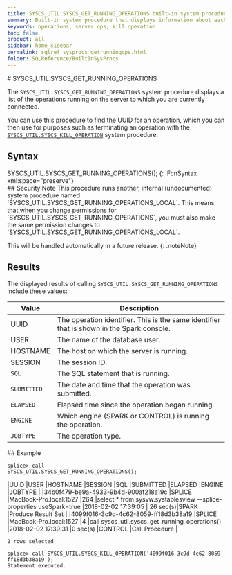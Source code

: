 ```yaml
---
title: SYSCS_UTIL.SYSCS_GET_RUNNING_OPERATIONS built-in system procedure
summary: Built-in system procedure that displays information about each Splice Machine operations running on a server.
keywords: operations, server ops, kill operation
toc: false
product: all
sidebar: home_sidebar
permalink: sqlref_sysprocs_getrunningops.html
folder: SQLReference/BuiltInSysProcs
---
```

<section>
<div class="TopicContent" data-swiftype-index="true" markdown="1">
# SYSCS_UTIL.SYSCS_GET_RUNNING_OPERATIONS

The `SYSCS_UTIL.SYSCS_GET_RUNNING_OPERATIONS` system procedure displays
a list of the operations running on the server to which you are
currently connected.

You can use this procedure to find the UUID for an operation, which you
can then use for purposes such as terminating an operation with the
[`SYSCS_UTIL.SYSCS_KILL_OPERATION`](sqlref_sysprocs_killoperation.html)
system procedure.

## Syntax

<div class="fcnWrapperWide" markdown="1">
    SYSCS_UTIL.SYSCS_GET_RUNNING_OPERATIONS();
{: .FcnSyntax xml:space="preserve"}

</div>
## Security Note
This procedure runs another, internal (undocumented) system procedure named `SYSCS_UTIL.SYSCS_GET_RUNNING_OPERATIONS_LOCAL`. This means that when you change permissions for `SYSCS_UTIL.SYSCS_GET_RUNNING_OPERATIONS`, you must also make the same permission changes to `SYSCS_UTIL.SYSCS_GET_RUNNING_OPERATIONS_LOCAL`.

This will be handled automatically in a future release.
{: .noteNote}

## Results

The displayed results of calling
`SYSCS_UTIL.SYSCS_GET_RUNNING_OPERATIONS` include these values:

<table summary=" summary=&quot;Columns in Get_Active_Servers results display&quot;">
                <col />
                <col />
                <thead>
                    <tr>
                        <th>Value</th>
                        <th>Description</th>
                    </tr>
                </thead>
                <tbody>
                    <tr>
                        <td class="CodeFont">UUID
                    </td>
                        <td>The operation identifier. This is the same identifier that is shown in the Spark console.</td>
                    </tr>
                    <tr>
                        <td class="CodeFont">USER
                    </td>
                        <td>The name of the database user.</td>
                    </tr>
                    <tr>
                        <td class="CodeFont">HOSTNAME
                    </td>
                        <td>The host on which the server is running.</td>
                    </tr>
                    <tr>
                        <td class="CodeFont">SESSION
                    </td>
                        <td>The session ID.</td>
                    </tr>
                    <tr>
                        <td><code>SQL</code></td>
                        <td>The SQL statement that is running.</td>
                    </tr>
                    <tr>
                        <td><code>SUBMITTED</code></td>
                        <td>The date and time that the operation was submitted.</td>
                    </tr>
                    <tr>
                        <td><code>ELAPSED</code></td>
                        <td>Elapsed time since the operation began running.</td>
                    </tr>
                    <tr>
                        <td><code>ENGINE</code></td>
                        <td>Which engine (SPARK or CONTROL) is running the operation.</td>
                    </tr>
                    <tr>
                        <td><code>JOBTYPE</code></td>
                        <td>The operation type.</td>
                    </tr>
                </tbody>
            </table>
## Example

<code>splice> call SYSCS_UTIL.SYSCS_GET_RUNNING_OPERATIONS();</code>

|UUID                                    |USER                              |HOSTNAME                                                                                                                |SESSION    |SQL                                                                                                                                                                                                                     |SUBMITTED     |ELAPSED                        |ENGINE      |JOBTYPE                                  |
|34b0f479-be9a-4933-9b4d-900af218a19c    |SPLICE                                  |MacBook-Pro.local:1527                                                                                          |264        |select * from sysvw.systablesview --splice-properties useSpark=true                                                                                                                                                                                                   |2018-02-02 17:39:05               | 26 sec(s)|SPARK     |Produce Result Set |
|4099f016-3c9d-4c62-8059-ff18d3b38a19     |SPLICE                                  |MacBook-Pro.local:1527                                                                                          |4          |call syscs_util.syscs_get_running_operations()                                                                                                                                                                                                                  |2018-02-02 17:39:31               |0 sec(s) |CONTROL   |Call Procedure |

```
2 rows selected

splice> call SYSCS_UTIL.SYSCS_KILL_OPERATION('4099f016-3c9d-4c62-8059-ff18d3b38a19');
Statement executed.
```

</div>
</section>
